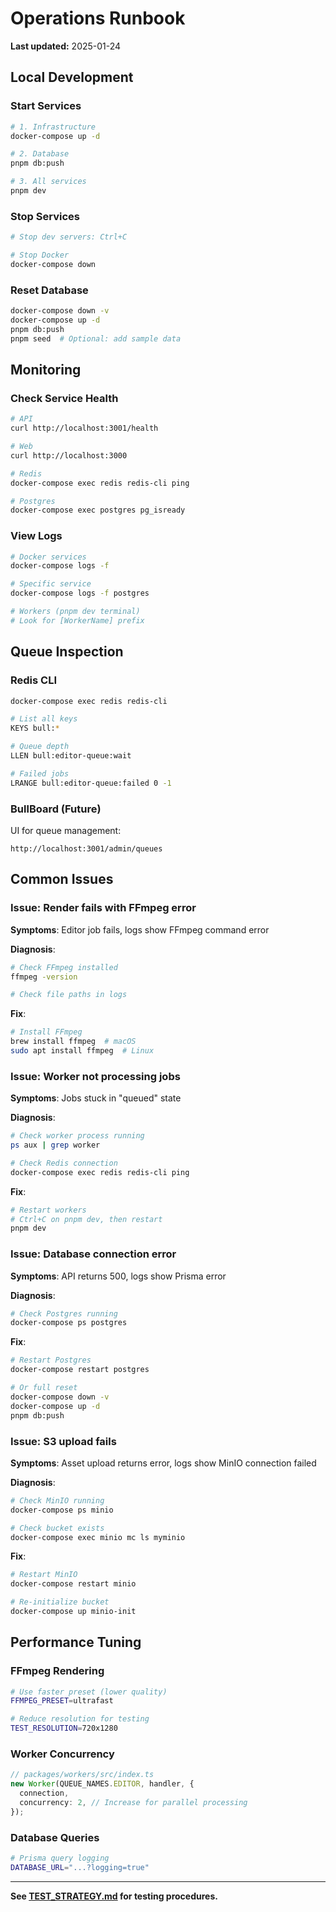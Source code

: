 # Operations Runbook

**Last updated:** 2025-01-24

## Local Development

### Start Services

```bash
# 1. Infrastructure
docker-compose up -d

# 2. Database
pnpm db:push

# 3. All services
pnpm dev
```

### Stop Services

```bash
# Stop dev servers: Ctrl+C

# Stop Docker
docker-compose down
```

### Reset Database

```bash
docker-compose down -v
docker-compose up -d
pnpm db:push
pnpm seed  # Optional: add sample data
```

## Monitoring

### Check Service Health

```bash
# API
curl http://localhost:3001/health

# Web
curl http://localhost:3000

# Redis
docker-compose exec redis redis-cli ping

# Postgres
docker-compose exec postgres pg_isready
```

### View Logs

```bash
# Docker services
docker-compose logs -f

# Specific service
docker-compose logs -f postgres

# Workers (pnpm dev terminal)
# Look for [WorkerName] prefix
```

## Queue Inspection

### Redis CLI

```bash
docker-compose exec redis redis-cli

# List all keys
KEYS bull:*

# Queue depth
LLEN bull:editor-queue:wait

# Failed jobs
LRANGE bull:editor-queue:failed 0 -1
```

### BullBoard (Future)

UI for queue management:
```
http://localhost:3001/admin/queues
```

## Common Issues

### Issue: Render fails with FFmpeg error

**Symptoms**: Editor job fails, logs show FFmpeg command error

**Diagnosis**:
```bash
# Check FFmpeg installed
ffmpeg -version

# Check file paths in logs
```

**Fix**:
```bash
# Install FFmpeg
brew install ffmpeg  # macOS
sudo apt install ffmpeg  # Linux
```

### Issue: Worker not processing jobs

**Symptoms**: Jobs stuck in "queued" state

**Diagnosis**:
```bash
# Check worker process running
ps aux | grep worker

# Check Redis connection
docker-compose exec redis redis-cli ping
```

**Fix**:
```bash
# Restart workers
# Ctrl+C on pnpm dev, then restart
pnpm dev
```

### Issue: Database connection error

**Symptoms**: API returns 500, logs show Prisma error

**Diagnosis**:
```bash
# Check Postgres running
docker-compose ps postgres
```

**Fix**:
```bash
# Restart Postgres
docker-compose restart postgres

# Or full reset
docker-compose down -v
docker-compose up -d
pnpm db:push
```

### Issue: S3 upload fails

**Symptoms**: Asset upload returns error, logs show MinIO connection failed

**Diagnosis**:
```bash
# Check MinIO running
docker-compose ps minio

# Check bucket exists
docker-compose exec minio mc ls myminio
```

**Fix**:
```bash
# Restart MinIO
docker-compose restart minio

# Re-initialize bucket
docker-compose up minio-init
```

## Performance Tuning

### FFmpeg Rendering

```bash
# Use faster preset (lower quality)
FFMPEG_PRESET=ultrafast

# Reduce resolution for testing
TEST_RESOLUTION=720x1280
```

### Worker Concurrency

```typescript
// packages/workers/src/index.ts
new Worker(QUEUE_NAMES.EDITOR, handler, {
  connection,
  concurrency: 2, // Increase for parallel processing
});
```

### Database Queries

```bash
# Prisma query logging
DATABASE_URL="...?logging=true"
```

---

**See [TEST_STRATEGY.md](./TEST_STRATEGY.md) for testing procedures.**
